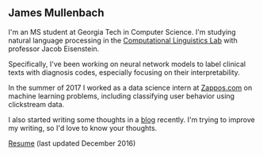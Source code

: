 ## James Mullenbach

I'm an MS student at Georgia Tech in Computer Science.
I'm studying natural language processing in the [Computational Linguistics Lab](https://gtnlp.wordpress.com) with professor Jacob Eisenstein. 

Specifically, I've been working on neural network models to label clinical texts with diagnosis codes, especially focusing on their interpretability.

In the summer of 2017 I worked as a data science intern at [Zappos.com](https://zappos.com) on machine learning problems, including classifying user behavior using clickstream data. 

I also started writing some thoughts in a <a href="blog.jamesmullenbach.org">blog</a> recently. I'm trying to improve my writing, so I'd love to know your thoughts.


<a href="../resume.pdf">Resume</a> (last updated December 2016)
